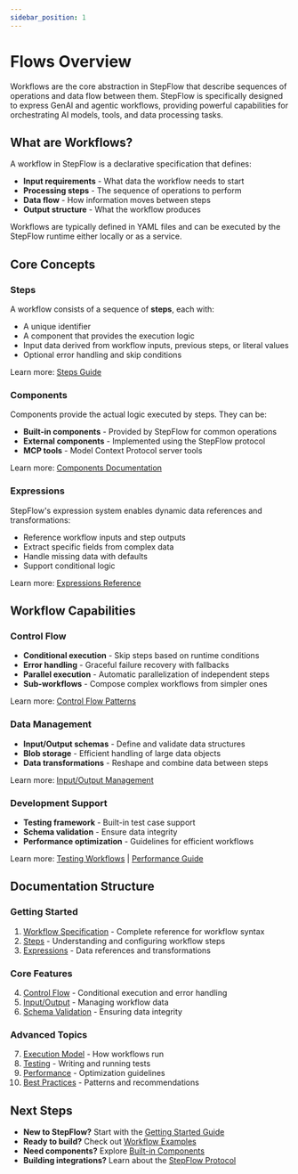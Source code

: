 ```yaml
---
sidebar_position: 1
---
```


# Flows Overview

Workflows are the core abstraction in StepFlow that describe sequences of operations and data flow between them. StepFlow is specifically designed to express GenAI and agentic workflows, providing powerful capabilities for orchestrating AI models, tools, and data processing tasks.

## What are Workflows?

A workflow in StepFlow is a declarative specification that defines:
- **Input requirements** - What data the workflow needs to start
- **Processing steps** - The sequence of operations to perform
- **Data flow** - How information moves between steps
- **Output structure** - What the workflow produces

Workflows are typically defined in YAML files and can be executed by the StepFlow runtime either locally or as a service.

## Core Concepts

### Steps
A workflow consists of a sequence of **steps**, each with:
- A unique identifier
- A component that provides the execution logic
- Input data derived from workflow inputs, previous steps, or literal values
- Optional error handling and skip conditions

Learn more: [Steps Guide](./steps.md)

### Components
Components provide the actual logic executed by steps. They can be:
- **Built-in components** - Provided by StepFlow for common operations
- **External components** - Implemented using the StepFlow protocol
- **MCP tools** - Model Context Protocol server tools

Learn more: [Components Documentation](../components/)

### Expressions
StepFlow's expression system enables dynamic data references and transformations:
- Reference workflow inputs and step outputs
- Extract specific fields from complex data
- Handle missing data with defaults
- Support conditional logic

Learn more: [Expressions Reference](./expressions.md)

## Workflow Capabilities

### Control Flow
- **Conditional execution** - Skip steps based on runtime conditions
- **Error handling** - Graceful failure recovery with fallbacks
- **Parallel execution** - Automatic parallelization of independent steps
- **Sub-workflows** - Compose complex workflows from simpler ones

Learn more: [Control Flow Patterns](./control-flow.md)

### Data Management
- **Input/Output schemas** - Define and validate data structures
- **Blob storage** - Efficient handling of large data objects
- **Data transformations** - Reshape and combine data between steps

Learn more: [Input/Output Management](./input_output.md)

### Development Support
- **Testing framework** - Built-in test case support
- **Schema validation** - Ensure data integrity
- **Performance optimization** - Guidelines for efficient workflows

Learn more: [Testing Workflows](./testing.md) | [Performance Guide](./performance.md)

## Documentation Structure

### Getting Started
1. [Workflow Specification](./specification.md) - Complete reference for workflow syntax
2. [Steps](./steps.md) - Understanding and configuring workflow steps
3. [Expressions](./expressions.md) - Data references and transformations

### Core Features
4. [Control Flow](./control-flow.md) - Conditional execution and error handling
5. [Input/Output](./input_output.md) - Managing workflow data
6. [Schema Validation](../reference/flow-schema.mdx) - Ensuring data integrity

### Advanced Topics
7. [Execution Model](./execution.md) - How workflows run
8. [Testing](./testing.md) - Writing and running tests
9. [Performance](./performance.md) - Optimization guidelines
10. [Best Practices](./best-practices.md) - Patterns and recommendations

## Next Steps

- **New to StepFlow?** Start with the [Getting Started Guide](../getting_started.md)
- **Ready to build?** Check out [Workflow Examples](../examples/)
- **Need components?** Explore [Built-in Components](../components/builtins/index.md)
- **Building integrations?** Learn about the [StepFlow Protocol](../protocol/)